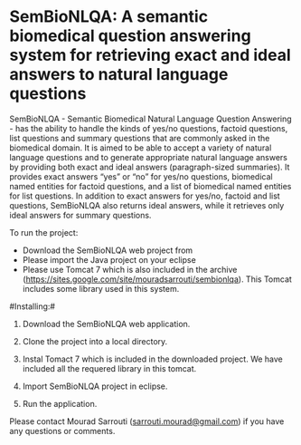 SemBioNLQA: A semantic biomedical question answering system for retrieving exact and ideal answers to natural language questions
===================

SemBioNLQA - Semantic Biomedical Natural Language Question Answering - has the ability to handle the kinds of yes/no questions, factoid questions, 
list questions and summary questions that are commonly asked in the biomedical domain. It is aimed to be able to accept a variety of natural language 
questions and to generate appropriate natural language answers by providing both exact and ideal answers (paragraph-sized summaries). It provides exact 
answers “yes” or “no” for yes/no questions, biomedical named entities for factoid questions, and a list of biomedical named entities for list questions. 
In addition to exact answers for yes/no, factoid and list questions, SemBioNLQA also returns ideal answers, while it retrieves only ideal answers for summary 
questions.

To run the project:
-	Download the SemBioNLQA web project from  
-	Please import the Java project on your eclipse
- Please use Tomcat 7 which is also included in the archive (https://sites.google.com/site/mouradsarrouti/sembionlqa). This Tomcat includes some library used in this system.

#Installing:#

1. Download the SemBioNLQA web application.

2. Clone the project into a local directory.

3. Instal Tomact 7 which is included in the downloaded project. We have included all the requered library in this tomcat.

4. Import SemBioNLQA project in eclipse.

5. Run the application.


Please contact Mourad Sarrouti (sarrouti.mourad@gmail.com) if you have any questions or comments.
